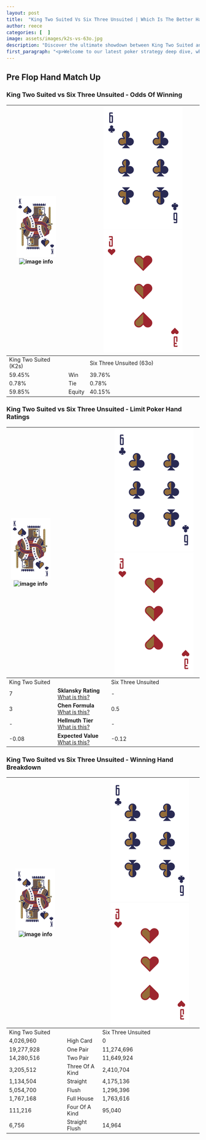 ```yaml
---
layout: post
title:  "King Two Suited Vs Six Three Unsuited | Which Is The Better Hand In Poker? A Complete Guide"
author: reece
categories: [  ]
image: assets/images/k2s-vs-63o.jpg
description: "Discover the ultimate showdown between King Two Suited and Six Three Unsuited in poker! Uncover the odds, strategies, and scenarios where one hand triumphs over the other. Get ready to up your poker game with this thrilling analysis."
first_paragraph: "<p>Welcome to our latest poker strategy deep dive, where we're pitting two distinct hands against each other in a high-stakes showdown: King Two Suited vs Six Three Unsuited.</p><p>In the dynamic world of poker, every decision counts, and knowing which hand holds the upper hand is key to your success at the table.</p><p>In this article, we'll dissect these two hands, explore the scenarios where one dominates the other, and equip you with the knowledge to make strategic choices that can tip the odds in your favor.</p><p>Get ready to unravel the intriguing dynamics of these poker hands and elevate your game to new heights.</p>"
---
```




[comment]: # (sp0)

## Pre Flop Hand Match Up

<div class="table hand-ratings" markdown="1"> 



### King Two Suited vs Six Three Unsuited - Odds Of Winning


    
| ![image info](assets/images/hand1/K.png) ![image info](assets/images/hand1/2s.png) |  | ![image info](assets/images/hand2/6.png) ![image info](assets/images/hand2/3o.png) |
| -------- | -------- | -------- |
| King Two Suited (K2s) |  | Six Three Unsuited (63o) |
| 59.45% | Win | 39.76% |
| 0.78% | Tie | 0.78% |
| 59.85% | Equity | 40.15% |




[comment]: # (sp1)



### King Two Suited vs Six Three Unsuited - Limit Poker Hand Ratings


    
| ![image info](assets/images/hand1/K.png) ![image info](assets/images/hand1/2s.png) |  | ![image info](assets/images/hand2/6.png) ![image info](assets/images/hand2/3o.png) |
| -------- | -------- | -------- |
| King Two Suited |  | Six Three Unsuited |
| 7 | **Sklansky Rating** [What is this?](/sklansky-rating-explained) | - |
| 3 | **Chen Formula** [What is this?](/chen-formula-explained) | 0.5 |
| - | **Hellmuth Tier** [What is this?](/Hellmuth-tier-explained) | - |
| -0.08 | **Expected Value** [What is this?](/expected-value-explained) | -0.12 |




[comment]: # (sp2)



### King Two Suited vs Six Three Unsuited - Winning Hand Breakdown


    
| ![image info](assets/images/hand1/K.png) ![image info](assets/images/hand1/2s.png) |  | ![image info](assets/images/hand2/6.png) ![image info](assets/images/hand2/3o.png) |
| -------- | -------- | -------- |
| King Two Suited |  | Six Three Unsuited |
| 4,026,960 | High Card | 0 |
| 19,277,928 | One Pair | 11,274,696 |
| 14,280,516 | Two Pair | 11,649,924 |
| 3,205,512 | Three Of A Kind | 2,410,704 |
| 1,134,504 | Straight | 4,175,136 |
| 5,054,700 | Flush | 1,296,396 |
| 1,767,168 | Full House | 1,763,616 |
| 111,216 | Four Of A Kind | 95,040 |
| 6,756 | Straight Flush | 14,964 |




[comment]: # (sp3)



</div>

[comment]: # (sp4)



[comment]: # (sp5)

